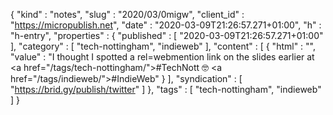 {
  "kind" : "notes",
  "slug" : "2020/03/0migw",
  "client_id" : "https://micropublish.net",
  "date" : "2020-03-09T21:26:57.271+01:00",
  "h" : "h-entry",
  "properties" : {
    "published" : [ "2020-03-09T21:26:57.271+01:00" ],
    "category" : [ "tech-nottingham", "indieweb" ],
    "content" : [ {
      "html" : "",
      "value" : "I thought I spotted a rel=webmention link on the slides earlier at <a href=\"/tags/tech-nottingham/\">#TechNott</a> 🤓 <a href=\"/tags/indieweb/\">#IndieWeb</a>"
    } ],
    "syndication" : [ "https://brid.gy/publish/twitter" ]
  },
  "tags" : [ "tech-nottingham", "indieweb" ]
}
